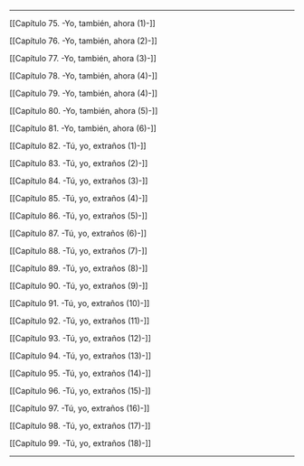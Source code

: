 
---

[[Capítulo 75. -Yo, también, ahora (1)-]]

[[Capítulo 76. -Yo, también, ahora (2)-]]

[[Capítulo 77. -Yo, también, ahora (3)-]]

[[Capítulo 78. -Yo, también, ahora (4)-]]

[[Capítulo 79. -Yo, también, ahora (4)-]]

[[Capítulo 80. -Yo, también, ahora (5)-]]

[[Capítulo 81. -Yo, también, ahora (6)-]]

[[Capítulo 82. -Tú, yo, extraños (1)-]]

[[Capítulo 83. -Tú, yo, extraños (2)-]]

[[Capítulo 84. -Tú, yo, extraños (3)-]]

[[Capítulo 85. -Tú, yo, extraños (4)-]]

[[Capítulo 86. -Tú, yo, extraños (5)-]]

[[Capítulo 87. -Tú, yo, extraños (6)-]]

[[Capítulo 88. -Tú, yo, extraños (7)-]]

[[Capítulo 89. -Tú, yo, extraños (8)-]]

[[Capítulo 90. -Tú, yo, extraños (9)-]]

[[Capítulo 91. -Tú, yo, extraños (10)-]]

[[Capítulo 92. -Tú, yo, extraños (11)-]]

[[Capítulo 93. -Tú, yo, extraños (12)-]]

[[Capítulo 94. -Tú, yo, extraños (13)-]]

[[Capítulo 95. -Tú, yo, extraños (14)-]]

[[Capítulo 96. -Tú, yo, extraños (15)-]]

[[Capítulo 97. -Tú, yo, extraños (16)-]]

[[Capítulo 98. -Tú, yo, extraños (17)-]]

[[Capítulo 99. -Tú, yo, extraños (18)-]]

---
